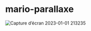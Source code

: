 # mario-parallaxe

![Capture d’écran 2023-01-01 213235](https://user-images.githubusercontent.com/113423783/210183879-ff842f20-ae7f-4f76-8606-39ecf58945e4.png)
